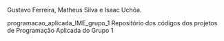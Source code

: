 Gustavo Ferreira, Matheus Silva e Isaac Uchôa.

programacao_aplicada_IME_grupo_1
Repositório dos códigos dos projetos de Programação Aplicada do Grupo 1
